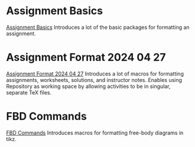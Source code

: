 
# Assignment Basics
[Assignment Basics](./AssignmentBasics.tex)
Introduces a lot of the basic packages for formatting an assignment.
# Assignment Format 2024 04 27
[Assignment Format 2024 04 27](./Assignment20240427.tex)
Introduces a lot of macros for formatting assignments, worksheets, solutions, and instructor notes.
Enables using Repository as working space by allowing activities to be in singular, separate TeX files.
# FBD Commands
[FBD Commands](./FBDCommands.tex)
Introduces macros for formatting free-body diagrams in tikz.